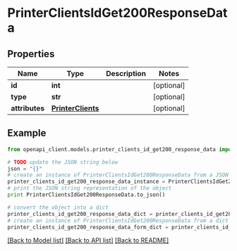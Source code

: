 # PrinterClientsIdGet200ResponseData


## Properties
Name | Type | Description | Notes
------------ | ------------- | ------------- | -------------
**id** | **int** |  | [optional] 
**type** | **str** |  | [optional] 
**attributes** | [**PrinterClients**](PrinterClients.md) |  | [optional] 

## Example

```python
from openapi_client.models.printer_clients_id_get200_response_data import PrinterClientsIdGet200ResponseData

# TODO update the JSON string below
json = "{}"
# create an instance of PrinterClientsIdGet200ResponseData from a JSON string
printer_clients_id_get200_response_data_instance = PrinterClientsIdGet200ResponseData.from_json(json)
# print the JSON string representation of the object
print PrinterClientsIdGet200ResponseData.to_json()

# convert the object into a dict
printer_clients_id_get200_response_data_dict = printer_clients_id_get200_response_data_instance.to_dict()
# create an instance of PrinterClientsIdGet200ResponseData from a dict
printer_clients_id_get200_response_data_form_dict = printer_clients_id_get200_response_data.from_dict(printer_clients_id_get200_response_data_dict)
```
[[Back to Model list]](../README.md#documentation-for-models) [[Back to API list]](../README.md#documentation-for-api-endpoints) [[Back to README]](../README.md)


